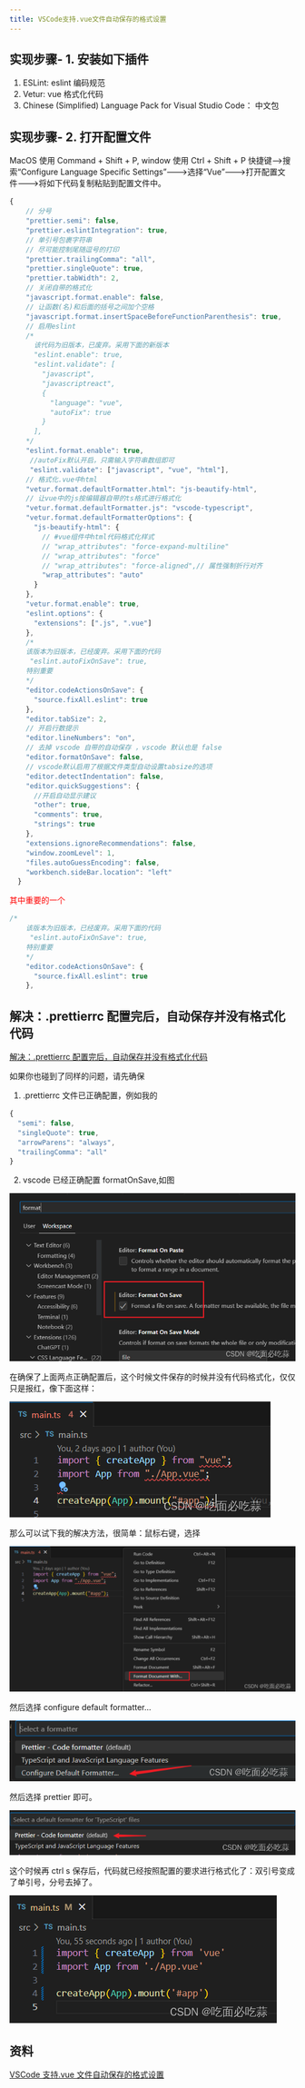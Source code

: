 ```yaml
---
title: VSCode支持.vue文件自动保存的格式设置
---
```


## 实现步骤- 1. 安装如下插件

1. ESLint: eslint 编码规范
2. Vetur: vue 格式化代码
3. Chinese (Simplified) Language Pack for Visual Studio Code： 中文包

## 实现步骤- 2. 打开配置文件

MacOS 使用 Command + Shift + P, window 使用 Ctrl + Shift + P 快捷键-->搜索“Configure Language Specific Settings”--->选择“Vue”--->打开配置文件--->将如下代码复制粘贴到配置文件中。

```js
{
    // 分号
    "prettier.semi": false,
    "prettier.eslintIntegration": true,
    // 单引号包裹字符串
    // 尽可能控制尾随逗号的打印
    "prettier.trailingComma": "all",
    "prettier.singleQuote": true,
    "prettier.tabWidth": 2,
    // 关闭自带的格式化
    "javascript.format.enable": false,
    // 让函数(名)和后面的括号之间加个空格
    "javascript.format.insertSpaceBeforeFunctionParenthesis": true,
    // 启用eslint
    /*
      该代码为旧版本，已废弃。采用下面的新版本
      "eslint.enable": true,
      "eslint.validate": [
        "javascript",
        "javascriptreact",
        {
          "language": "vue",
          "autoFix": true
        }
      ],
    */
    "eslint.format.enable": true,
     //autoFix默认开启，只需输入字符串数组即可
     "eslint.validate": ["javascript", "vue", "html"],
    // 格式化.vue中html
    "vetur.format.defaultFormatter.html": "js-beautify-html",
    // 让vue中的js按编辑器自带的ts格式进行格式化
    "vetur.format.defaultFormatter.js": "vscode-typescript",
    "vetur.format.defaultFormatterOptions": {
      "js-beautify-html": {
        // #vue组件中html代码格式化样式
        // "wrap_attributes": "force-expand-multiline"
        // "wrap_attributes": "force"
        // "wrap_attributes": "force-aligned",// 属性强制折行对齐
        "wrap_attributes": "auto"
      }
    },
    "vetur.format.enable": true,
    "eslint.options": {
      "extensions": [".js", ".vue"]
    },
    /*
    该版本为旧版本，已经废弃。采用下面的代码
     "eslint.autoFixOnSave": true,
    特别重要
    */
    "editor.codeActionsOnSave": {
      "source.fixAll.eslint": true
    },
    "editor.tabSize": 2,
    // 开启行数提示
    "editor.lineNumbers": "on",
    // 去掉 vscode 自带的自动保存 ，vscode 默认也是 false
    "editor.formatOnSave": false,
    // vscode默认启用了根据文件类型自动设置tabsize的选项
    "editor.detectIndentation": false,
    "editor.quickSuggestions": {
      //开启自动显示建议
      "other": true,
      "comments": true,
      "strings": true
    },
    "extensions.ignoreRecommendations": false,
    "window.zoomLevel": 1,
    "files.autoGuessEncoding": false,
    "workbench.sideBar.location": "left"
  }

```

<span style="color: red">其中重要的一个</span>

```js
/*
    该版本为旧版本，已经废弃。采用下面的代码
     "eslint.autoFixOnSave": true,
    特别重要
    */
    "editor.codeActionsOnSave": {
      "source.fixAll.eslint": true
    },
```

## 解决：.prettierrc 配置完后，自动保存并没有格式化代码

[解决：.prettierrc 配置完后，自动保存并没有格式化代码](https://blog.csdn.net/Curry_On/article/details/131753002)

如果你也碰到了同样的问题，请先确保

1. .prettierrc 文件已正确配置，例如我的

  ```js
  {
    "semi": false,
    "singleQuote": true,
    "arrowParens": "always",
    "trailingComma": "all"
  }
  ```

2. vscode 已经正确配置 formatOnSave,如图

  ![formatOnSave](./images/b4a1a91d9fcf51231bd8d5a10c69acf4.png)

  在确保了上面两点正确配置后，这个时候文件保存的时候并没有代码格式化，仅仅只是报红，像下面这样：

  ![标红](./images/93c8fa3e389c77aad0d3fdc4cec6cfc6.png)

那么可以试下我的解决方法，很简单：鼠标右键，选择

![右键](./images/700a5bc18fc0506a8c0bee4b31c011f9.png)

然后选择 configure default formatter…

![configure default formatte](./images/b9eae76965ecf51053ab98291aa86a6a.png)

然后选择 prettier 即可。

![prettier](./images/7151903cb8e4743f66dc847074fdb034.png)

这个时候再 ctrl s 保存后，代码就已经按照配置的要求进行格式化了：双引号变成了单引号，分号去掉了。

![ctrl + s](./images/1acb3bdcebb3d22db67df6e0fe49b59a.png)

## 资料

[VSCode 支持.vue 文件自动保存的格式设置](https://juejin.cn/post/6988360578850881549)
